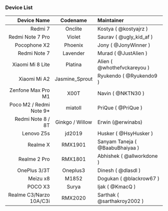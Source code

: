 ### Device List ###
Device Name | Codename | Maintainer
-----------------------:|:------------------------------------------------------------------------:|:-------------------------------------------------
Redmi 7                 | Onclite                                                                  | Kostya ( @kostyajrz )
Redmi Note 7 Pro        | Violet                                                                   | Saurav ( @ugly_kid_af )
Pocophone X2            | Phoenix                                                                  | Jony ( @JonyWinner )
Redmi Note 7            | Lavender                                                                 | Murad ( @JustAlien )
Xiaomi Mi 8 Lite        | Platina                                                                  | Alien ( @whothefvckareyou )
Xiaomi Mi A2            | Jasmine_Sprout                                                           | Ryukendo ( @Ryukendo9 )
Zenfone Max Pro M1      | X00T                                                                     | Navin ( @NKTN30 )
Poco M2 / Redmi Note 9* | miatoll                                                                  | PriQue ( @PriQue )
Redmi Note 8 / 8T       | Ginkgo / Willow                                                          | Erwin (@erwinabs)
Lenovo Z5s              | jd2019                                                                   | Husker ( @HsyHusker )
Realme X                | RMX1901                                                                  | Sanyam Taneja ( @BaabuBhaiyaa )
Realme 2 Pro            | RMX1801                                                                  | Abhishek ( @allworkdone )
OnePlus 3/3T            | Oneplus3                                                                 | Dinesh ( @dlasdl )
Meizu x8                | M1852                                                                    | Dogukan ( @blackrow67 )
POCO X3                 | Surya                                                                    | Ijak ( @KmacQ )
Realme C3/Narzo 10A/C3i | RMX2020                                                                  | Sarthak ( @sarthakroy2002 )
